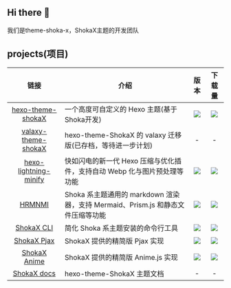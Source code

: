## Hi there 👋

我们是theme-shoka-x，ShokaX主题的开发团队

## projects(项目)
|链接|介绍|版本|下载量|
|:-:|-|:-:|:-:|
|[hexo-theme-shokaX](https://github.com/theme-shoka-x/hexo-theme-shokaX)|一个高度可自定义的 Hexo 主题(基于Shoka开发)|![](https://img.shields.io/npm/v/hexo-theme-shokax?logo=npm&label=%20)|![](https://img.shields.io/npm/dm/hexo-theme-shokax?logo=npm&label=%20)|
|[valaxy-theme-shokaX](https://github.com/theme-shoka-x/valaxy-theme-shokaX)|hexo-theme-ShokaX 的 valaxy 迁移版(已存档，等待进一步计划)|-|-|
|[hexo-lightning-minify](https://github.com/theme-shoka-x/hexo-lightning-minify)|快如闪电的新一代 Hexo 压缩与优化插件，支持自动 Webp 化与图片预处理等功能|![](https://img.shields.io/npm/v/hexo-lightning-minify?logo=npm&label=%20)|![](https://img.shields.io/npm/dm/hexo-lightning-minify?logo=npm&label=%20)|
|[HRMNMI](https://github.com/theme-shoka-x/hexo-renderer-multi-next-markdown-it)|Shoka 系主题通用的 markdown 渲染器，支持 Mermaid、Prism.js 和静态文件压缩等功能|![](https://img.shields.io/npm/v/hexo-renderer-multi-next-markdown-it?logo=npm&label=%20)|![](https://img.shields.io/npm/dm/hexo-renderer-multi-next-markdown-it?logo=npm&label=%20)|
|[ShokaX CLI](https://github.com/theme-shoka-x/shokaX-CLI)|简化 Shoka 系主题安装的命令行工具|![](https://img.shields.io/npm/v/shokax-cli?logo=npm&label=%20)|![](https://img.shields.io/npm/dm/shokax-cli?logo=npm&label=%20)|
|[ShokaX Pjax](https://github.com/theme-shoka-x/theme-shokax-pjax)|ShokaX 提供的精简版 Pjax 实现|![](https://img.shields.io/npm/v/theme-shokax-pjax?logo=npm&label=%20)|![](https://img.shields.io/npm/dm/theme-shokax-pjax?logo=npm&label=%20)|
|[ShokaX Anime](https://github.com/theme-shoka-x/theme-shokax-anime)|ShokaX 提供的精简版 Anime.js 实现|![](https://img.shields.io/npm/v/theme-shokax-anime?logo=npm&label=%20)|![](https://img.shields.io/npm/dm/theme-shokax-anime?logo=npm&label=%20)|
|[ShokaX docs](https://github.com/theme-shoka-x/shokaX-docs)|hexo-theme-ShokaX 主题文档|-|-|

